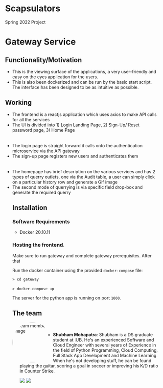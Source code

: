 # Scapsulators
Spring 2022 Project


# Gateway Service

## Functionality/Motivation

<ul>
  <li>This is the viewing surface of the applications, a very user-friendly and easy on the eyes application for the users.</li>
  <li> This is also been dockerized and can be run by the basic start script. The interface has been designed to be as intuitive as possible. </li>
</ul>

## Working

<ul>
<li>The frontend is a reactjs application which uses axios to make API calls for all the services</li>
<li>The UI is divided into 1) Login Landing Page, 2) Sign-Up/ Reset password page, 3) Home Page</li>
  <br> </br>
  <li> The login page is straight forward it calls onto the authentication microservice via the API gateway </li>
  <li> The sign-up page registers new users and authenticates them </li>
  <br> </br>
  <li> The homepage has brief description on the various services and has 2 types of querry outlets, one via the Audit table, a user can simply click on a particular history row and generate a Gif image </li>
   <li> The second mode of querrying is via specific field drop-box and generate the required querry</li>

## Installation 



### Software Requirements

* Docker 20.10.11

### Hosting the frontend.

Make sure to run gateway and complete gateway prerequisites. After that

Run the docker container using the provided `docker-compose` file:

`> cd gateway`
<br> </br>
`> docker-compose up`

The server for the python app is running on port `1000`.






## The team


<img src="https://i.ibb.co/K72RqYw/personal.jpg" alt="Team member's Image" width="130" ALIGN ="left" style="border-radius:50%;"/><br>

- **Shubham Mohapatra**: Shubham is a DS graduate student at IUB. He's an experienced Software and Cloud Engineer with several years of Experience in the field of Python Programming, Cloud Computing, Full Stack App Development and Machine Learning. When he's not developing stuff, he can be found playing the guitar, scoring a goal in soccer or improving his K/D ratio in Counter Strike.


   [<img src="https://img.shields.io/badge/LinkedIn-0077B5?style=for-the-badge&logo=linkedin&logoColor=white" />](https://www.linkedin.com/in/shubhammohapatra/)
   [<img src="https://img.shields.io/badge/GitHub-100000?style=for-the-badge&logo=github&logoColor=white" />](https://github.com/shubhpatr/)

